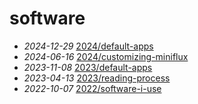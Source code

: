 # software
- *2024-12-29* [2024/default-apps](/2024/default-apps)
- *2024-06-16* [2024/customizing-miniflux](/2024/customizing-miniflux)
- *2023-11-08* [2023/default-apps](/2023/default-apps)
- *2023-04-13* [2023/reading-process](/2023/reading-process)
- *2022-10-07* [2022/software-i-use](/2022/software-i-use)
